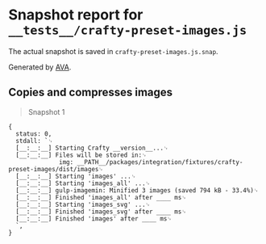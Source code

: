 # Snapshot report for `__tests__/crafty-preset-images.js`

The actual snapshot is saved in `crafty-preset-images.js.snap`.

Generated by [AVA](https://avajs.dev).

## Copies and compresses images

> Snapshot 1

    {
      status: 0,
      stdall: `␊
      [__:__:__] Starting Crafty __version__...␊
      [__:__:__] Files will be stored in:␊
                  img: __PATH__/packages/integration/fixtures/crafty-preset-images/dist/images␊
      [__:__:__] Starting 'images' ...␊
      [__:__:__] Starting 'images_all' ...␊
      [__:__:__] gulp-imagemin: Minified 3 images (saved 794 kB - 33.4%)␊
      [__:__:__] Finished 'images_all' after ____ ms␊
      [__:__:__] Starting 'images_svg' ...␊
      [__:__:__] Finished 'images_svg' after ____ ms␊
      [__:__:__] Finished 'images' after ____ ms␊
      `,
    }
